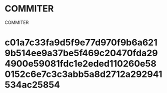 # COMMITER
COMMITER






# c01a7c33fa9d5f9e77d970f9b6a6219b514ee9a37be5f469c20470fda294900e59081fdc1e2eded110260e580152c6e7c3c3abb5a8d2712a292941534ac25854
